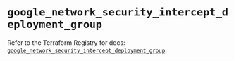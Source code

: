 # `google_network_security_intercept_deployment_group`

Refer to the Terraform Registry for docs: [`google_network_security_intercept_deployment_group`](https://registry.terraform.io/providers/hashicorp/google-beta/6.38.0/docs/resources/google_network_security_intercept_deployment_group).
